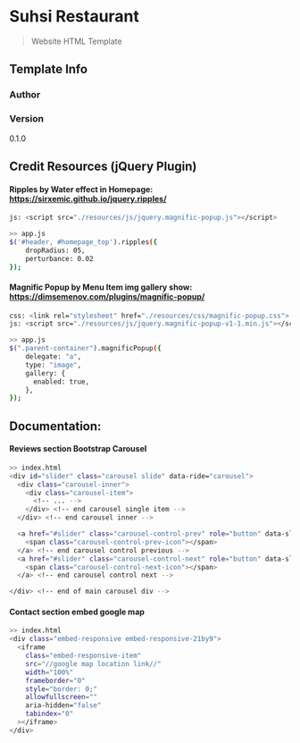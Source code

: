 # Suhsi Restaurant

> Website HTML Template

## Template Info

### Author

### Version

0.1.0

## Credit Resources (jQuery Plugin)

#### Ripples by Water effect in Homepage: https://sirxemic.github.io/jquery.ripples/

```bash
js: <script src="./resources/js/jquery.magnific-popup.js"></script>

>> app.js
$('#header, #homepage_top').ripples({
    dropRadius: 05,
    perturbance: 0.02
});
```

#### Magnific Popup by Menu Item img gallery show: https://dimsemenov.com/plugins/magnific-popup/

```bash
css: <link rel="stylesheet" href="./resources/css/magnific-popup.css">
js: <script src="./resources/js/jquery.magnific-popup-v1-1.min.js"></script>

>> app.js
$(".parent-container").magnificPopup({
    delegate: "a",
    type: "image",
    gallery: {
      enabled: true,
    },
});
```

## Documentation:

#### Reviews section Bootstrap Carousel

```bash
>> index.html
<div id="slider" class="carousel slide" data-ride="carousel">
  <div class="carousel-inner">
    <div class="carousel-item">
      <!-- ... -->
    </div> <!-- end carousel single item -->
  </div> <!-- end carousel inner -->

  <a href="#slider" class="carousel-control-prev" role="button" data-slide="prev">
    <span class="carousel-control-prev-icon"></span>
  </a> <!-- end carousel control previous -->
  <a href="#slider" class="carousel-control-next" role="button" data-slide="next">
    <span class="carousel-control-next-icon"></span>
  </a> <!-- end carousel control next -->

</div> <!-- end of main carousel div -->

```

#### Contact section embed google map

```bash
>> index.html
<div class="embed-responsive embed-responsive-21by9">
  <iframe
    class="embed-responsive-item"
    src="//google map location link//"
    width="100%"
    frameborder="0"
    style="border: 0;"
    allowfullscreen=""
    aria-hidden="false"
    tabindex="0"
  ></iframe>
</div>

```
